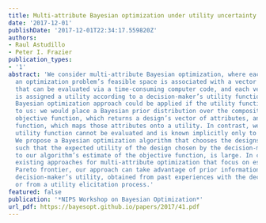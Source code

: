 ```yaml
---
title: Multi-attribute Bayesian optimization under utility uncertainty
date: '2017-12-01'
publishDate: '2017-12-01T22:34:17.559820Z'
authors:
- Raul Astudillo
- Peter I. Frazier
publication_types:
- '1'
abstract: 'We consider multi-attribute Bayesian optimization, where each design in
  an optimization problem’s feasible space is associated with a vector of attributes
  that can be evaluated via a time-consuming computer code, and each vector of attributes
  is assigned a utility according to a decision-maker’s utility function. A standard
  Bayesian optimization approach could be applied if the utility function were known
  to us: we would place a Bayesian prior distribution over the composition of the
  objective function, which returns a design’s vector of attributes, and the utility
  function, which maps those attributes onto a utility. In contrast, we assume the
  utility function cannot be evaluated and is known implicitly only to the decision-maker.
  We propose a Bayesian optimization algorithm that chooses the designs to evaluate,
  such that the expected utility of the design chosen by the decision-maker, according
  to our algorithm’s estimate of the objective function, is large. In contrast with
  existing approaches for multi-attribute optimization that focus on estimating a
  Pareto frontier, our approach can take advantage of prior information about the
  decision-maker’s utility, obtained from past experiences with the decision-maker
  or from a utility elicitation process.'
featured: false
publication: '*NIPS Workshop on Bayesian Optimization*'
url_pdf: https://bayesopt.github.io/papers/2017/41.pdf
---
```


